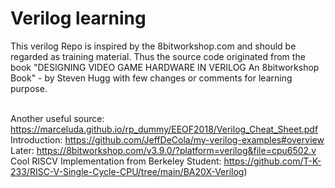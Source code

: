 # Verilog learning #
This verilog Repo is inspired by the 8bitworkshop.com and should be regarded as training material.
Thus the source code originated from the book "DESIGNING VIDEO GAME HARDWARE IN VERILOG An 8bitworkshop Book" - by Steven Hugg with few changes or comments for learning purpose.

<br> Another useful source: https://marceluda.github.io/rp_dummy/EEOF2018/Verilog_Cheat_Sheet.pdf
<br> Introduction: https://github.com/JeffDeCola/my-verilog-examples#overview 
<br> Later: https://8bitworkshop.com/v3.9.0/?platform=verilog&file=cpu6502.v
<br> Cool RISCV Implementation from Berkeley Student: https://github.com/T-K-233/RISC-V-Single-Cycle-CPU/tree/main/BA20X-Verilog)
